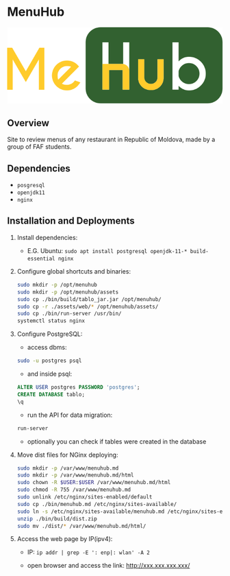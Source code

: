 # MenuHub

![alt text](./assets/logo.svg "Logo Title")

## Overview

Site to review menus of any restaurant in Republic of Moldova, made by a group of FAF students.

## Dependencies

- `posgresql`
- `openjdk11`
- `nginx`

## Installation and Deployments

1) Install dependencies:
    - E.G. Ubuntu: `sudo apt install postgresql openjdk-11-* build-essential nginx`

2) Configure global shortcuts and binaries:

    ```bash
    sudo mkdir -p /opt/menuhub
    sudo mkdir -p /opt/menuhub/assets
    sudo cp ./bin/build/tablo_jar.jar /opt/menuhub/
    sudo cp -r ./assets/web/* /opt/menuhub/assets/
    sudo cp ./bin/run-server /usr/bin/
    systemctl status nginx
    ```

3) Configure PostgreSQL:

    - access dbms:

    ```bash
    sudo -u postgres psql
    ```

    - and inside psql:

    ```sql
    ALTER USER postgres PASSWORD 'postgres';
    CREATE DATABASE tablo;
    \q
    ```

    - run the API for data migration:

    ```bash
    run-server
    ```

    - optionally you can check if tables were created in the database

4) Move dist files for NGinx deploying:

    ```bash
    sudo mkdir -p /var/www/menuhub.md
    sudo mkdir -p /var/www/menuhub.md/html
    sudo chown -R $USER:$USER /var/www/menuhub.md/html
    sudo chmod -R 755 /var/www/menuhub.md
    sudo unlink /etc/nginx/sites-enabled/default
    sudo cp ./bin/menuhub.md /etc/nginx/sites-available/
    sudo ln -s /etc/nginx/sites-available/menuhub.md /etc/nginx/sites-enabled/
    unzip ./bin/build/dist.zip
    sudo mv ./dist/* /var/www/menuhub.md/html/
    ```

5) Access the web page by IP(ipv4):

    - IP: `ip addr | grep -E ': enp|: wlan' -A 2`

    - open browser and access the link: http://xxx.xxx.xxx.xxx/
